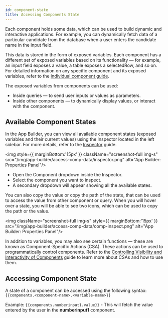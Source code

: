 ```yaml
---
id: component-state
title: Accessing Components State
---
```


Each component holds some data, which can be used to build dynamic and interactive applications. For example, you can dynamically fetch data of a particular candidate from the database when a user enters the candidate name in the input field.

This data is stored in the form of exposed variables. Each component has a different set of exposed variables based on its functionality — for example, an input field exposes a value, a table exposes a selectedRow, and so on. For detailed information on any specific component and its exposed variables, refer to the [individual component guide](#).

The exposed variables from components can be used:
- Inside queries — to send user inputs or values as parameters.
- Inside other components — to dynamically display values, or interact with the component.

## Available Component States

In the App Builder, you can view all available component states (exposed variables and their current values) using the Inspector located in the left sidebar. For more details, refer to the [Inspector](#) guide.

<img style={{ marginBottom:'15px' }} className="screenshot-full img-s" src="/img/app-builder/access-comp-data/inspector.png" alt="App Builder: Properties Panel"/>

- Open the Component dropdown inside the Inspector.
- Select the component you want to inspect.
- A secondary dropdown will appear showing all the available states.

You can also copy the value or copy the path of the state, that can be used to access the value from other component or query. When you will hover over a state, you will be able to see two icons, which can be used to copy the path or the value.

<img className="screenshot-full img-s" style={{ marginBottom:'15px' }} src="/img/app-builder/access-comp-data/comp-inspect.png" alt="App Builder: Properties Panel"/>

In addition to variables, you may also see certain functions — these are known as Component-Specific Actions (CSA). These actions can be used to programmatically control components. Refer to the [Controlling Visibility and Interactivity of Components](#) guide to learn more about CSAs and how to use them.

## Accessing Component State

A state of a component can be accessed using the following syntax: <br/>
`{{components.<component-name>.<variable-name>}}`

Example: `{{components.numberinput1.value}}` - This will fetch the value entered by the user in the **numberinput1** component.

